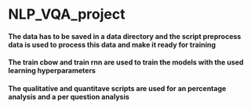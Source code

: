 # NLP_VQA_project

#### The data has to be saved in a data directory and the script preprocess data is used to process this data and make it ready for training
#### The train cbow and train rnn are used to train the models with the used learning hyperparameters
#### The qualitative and quantitave scripts are used for an percentage analysis and a per question analysis
